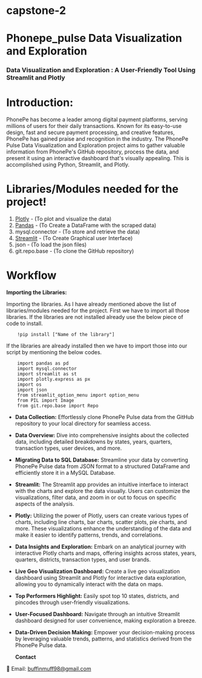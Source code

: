 # capstone-2
# Phonepe_pulse Data Visualization and Exploration

### Data Visualization and Exploration : A User-Friendly Tool Using Streamlit and Plotly

# Introduction:
  PhonePe has become a leader among digital payment platforms, serving millions of users for their daily transactions. Known for its easy-to-use design, fast and secure payment processing, and creative features, PhonePe has gained praise and recognition in the industry. The PhonePe Pulse Data Visualization and Exploration project aims to gather valuable information from PhonePe's GitHub repository, process the data, and present it using an interactive dashboard that's visually appealing. This is accomplished using Python, Streamlit, and Plotly.


# Libraries/Modules needed for the project!

 1. [Plotly](https://plotly.com/python/) - (To plot and visualize the data)
 2. [Pandas](https://pandas.pydata.org/docs/) - (To Create a DataFrame with the scraped data)
 3. mysql.connector - (To store and retrieve the data)
 4. [Streamlit](https://docs.streamlit.io/library/api-reference) - (To Create Graphical user Interface)
 5. json - (To load the json files)
 6. git.repo.base - (To clone the GitHub repository)
 
 # Workflow
 
 **Importing the Libraries:**
 
   Importing the libraries. As I have already mentioned above the list of libraries/modules needed for the project. First we have to import all those libraries. If the libraries are not installed already use the below piece of code to install.

        !pip install ["Name of the library"]
    
   If the libraries are already installed then we have to import those into our script by mentioning the below codes.

        import pandas as pd
        import mysql.connector 
        import streamlit as st
        import plotly.express as px
        import os
        import json
        from streamlit_option_menu import option_menu
        from PIL import Image
        from git.repo.base import Repo
        

- **Data Collection:** Effortlessly clone PhonePe Pulse data from the GitHub repository to your local directory for seamless access.

- **Data Overview:** Dive into comprehensive insights about the collected data, including detailed breakdowns by states, years, quarters, transaction types, user devices, and more.

- **Migrating Data to SQL Database:** Streamline your data by converting PhonePe Pulse data from JSON format to a structured DataFrame and efficiently store it in a MySQL Database.

- **Streamlit:** The Streamlit app provides an intuitive interface to interact with the charts and explore the data visually. Users can customize the visualizations, filter data, and zoom in or out to focus on specific aspects of the analysis.

- **Plotly:** Utilizing the power of Plotly, users can create various types of charts, including line charts, bar charts, scatter plots, pie charts, and more. These visualizations enhance the understanding of the data and make it easier to identify patterns, trends, and correlations.

- **Data Insights and Exploration:** Embark on an analytical journey with interactive Plotly charts and maps, offering insights across states, years, quarters, districts, transaction types, and user brands.

- **Live Geo Visualization Dashboard:** Create a live geo visualization dashboard using Streamlit and Plotly for interactive data exploration, allowing you to dynamically interact with the data on maps.

- **Top Performers Highlight:** Easily spot top 10 states, districts, and pincodes through user-friendly visualizations.

- **User-Focused Dashboard:** Navigate through an intuitive Streamlit dashboard designed for user convenience, making exploration a breeze.

- **Data-Driven Decision Making:** Empower your decision-making process by leveraging valuable trends, patterns, and statistics derived from the PhonePe Pulse data.

  **Contact**

📧 Email: buffinmuff98@gmail.com 

